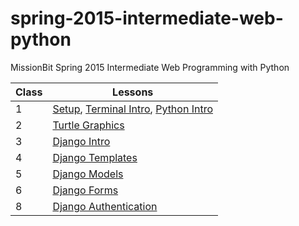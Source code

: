 spring-2015-intermediate-web-python
===================================

MissionBit Spring 2015 Intermediate Web Programming with Python

Class | Lessons
------|--------
  1   | [Setup](https://github.com/MissionBit/spring-2015-intermediate-web-python/blob/master/lessons/00setup.md), [Terminal Intro](https://github.com/MissionBit/spring-2015-intermediate-web-python/blob/master/lessons/01terminal.md), [Python Intro](https://github.com/MissionBit/spring-2015-intermediate-web-python/blob/master/lessons/02python.md)
  2   | [Turtle Graphics](https://github.com/MissionBit/spring-2015-intermediate-web-python/blob/master/lessons/03turtle.md)
  3   | [Django Intro](https://github.com/MissionBit/spring-2015-intermediate-web-python/blob/master/lessons/04django_intro.md)
  4   | [Django Templates](https://github.com/MissionBit/spring-2015-intermediate-web-python/blob/master/lessons/05django_templates.md)
  5   | [Django Models](https://github.com/MissionBit/spring-2015-intermediate-web-python/blob/master/lessons/06django_models.md)
  6   | [Django Forms](https://github.com/MissionBit/spring-2015-intermediate-web-python/blob/master/lessons/07django_forms.md)
  8   | [Django Authentication](https://github.com/MissionBit/spring-2015-intermediate-web-python/blob/master/lessons/08django_auth.md)
